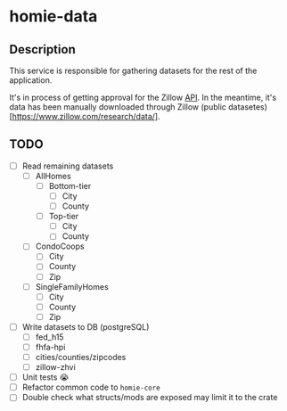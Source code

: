 # homie-data

## Description
This service is responsible for gathering datasets for the rest of the application.

It's in process of getting approval for the Zillow [API](https://www.bridgeinteractive.com/developers/zillow-group-data/).
In the meantime, it's data has been manually downloaded through Zillow (public datasetes)[https://www.zillow.com/research/data/].

## TODO
- [ ] Read remaining datasets
    - [ ] AllHomes
        - [ ] Bottom-tier
            - [ ] City
            - [ ] County
        - [ ] Top-tier
            - [ ] City
            - [ ] County
    - [ ] CondoCoops
        - [ ] City
        - [ ] County
        - [ ] Zip
    - [ ] SingleFamilyHomes
        - [ ] City
        - [ ] County
        - [ ] Zip
- [ ] Write datasets to DB (postgreSQL)
    - [ ] fed_h15
    - [ ] fhfa-hpi
    - [ ] cities/counties/zipcodes
    - [ ] zillow-zhvi
- [ ] Unit tests :sob:
- [ ] Refactor common code to `homie-core`
- [ ] Double check what structs/mods are exposed may limit it to the crate
